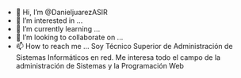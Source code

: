 - 👋 Hi, I’m @DanieljuarezASIR
- 👀 I’m interested in ...
- 🌱 I’m currently learning ...
- 💞️ I’m looking to collaborate on ...
- 📫 How to reach me ...
Soy Técnico Superior de Administración de  Sistemas Informáticos en red. Me interesa todo el campo de la administración de Sistemas y la Programación Web
<!---
DanieljuarezASIR/DanieljuarezASIR is a ✨ special ✨ repository because its `README.md` (this file) appears on your GitHub profile.
You can click the Preview link to take a look at your changes.
--->
